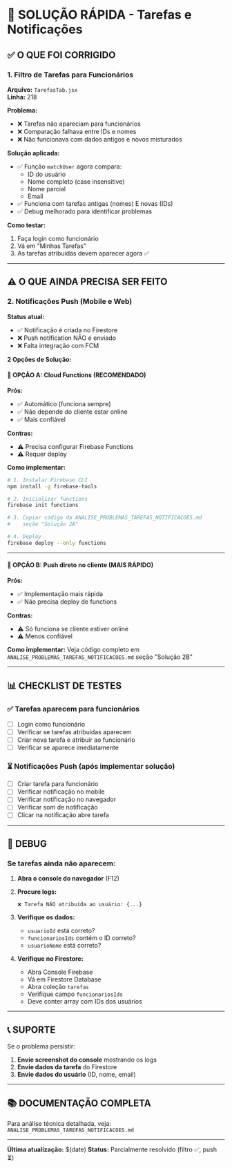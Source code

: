 # 🎯 SOLUÇÃO RÁPIDA - Tarefas e Notificações

## ✅ O QUE FOI CORRIGIDO

### 1. Filtro de Tarefas para Funcionários
**Arquivo:** `TarefasTab.jsx`  
**Linha:** 218

**Problema:**
- ❌ Tarefas não apareciam para funcionários
- ❌ Comparação falhava entre IDs e nomes
- ❌ Não funcionava com dados antigos e novos misturados

**Solução aplicada:**
- ✅ Função `matchUser` agora compara:
  - ID do usuário
  - Nome completo (case insensitive)
  - Nome parcial
  - Email
- ✅ Funciona com tarefas antigas (nomes) E novas (IDs)
- ✅ Debug melhorado para identificar problemas

**Como testar:**
1. Faça login como funcionário
2. Vá em "Minhas Tarefas"
3. As tarefas atribuídas devem aparecer agora ✅

---

## ⚠️ O QUE AINDA PRECISA SER FEITO

### 2. Notificações Push (Mobile e Web)

**Status atual:**
- ✅ Notificação é criada no Firestore
- ❌ Push notification NÃO é enviado
- ❌ Falta integração com FCM

**2 Opções de Solução:**

#### 🥇 OPÇÃO A: Cloud Functions (RECOMENDADO)
**Prós:**
- ✅ Automático (funciona sempre)
- ✅ Não depende do cliente estar online
- ✅ Mais confiável

**Contras:**
- ⚠️ Precisa configurar Firebase Functions
- ⚠️ Requer deploy

**Como implementar:**
```bash
# 1. Instalar Firebase CLI
npm install -g firebase-tools

# 2. Inicializar functions
firebase init functions

# 3. Copiar código da ANALISE_PROBLEMAS_TAREFAS_NOTIFICACOES.md
#    seção "Solução 2A"

# 4. Deploy
firebase deploy --only functions
```

---

#### 🥈 OPÇÃO B: Push direto no cliente (MAIS RÁPIDO)
**Prós:**
- ✅ Implementação mais rápida
- ✅ Não precisa deploy de functions

**Contras:**
- ⚠️ Só funciona se cliente estiver online
- ⚠️ Menos confiável

**Como implementar:**
Veja código completo em `ANALISE_PROBLEMAS_TAREFAS_NOTIFICACOES.md` seção "Solução 2B"

---

## 📊 CHECKLIST DE TESTES

### ✅ Tarefas aparecem para funcionários
- [ ] Login como funcionário
- [ ] Verificar se tarefas atribuídas aparecem
- [ ] Criar nova tarefa e atribuir ao funcionário
- [ ] Verificar se aparece imediatamente

### ⏳ Notificações Push (após implementar solução)
- [ ] Criar tarefa para funcionário
- [ ] Verificar notificação no mobile
- [ ] Verificar notificação no navegador
- [ ] Verificar som de notificação
- [ ] Clicar na notificação abre tarefa

---

## 🐛 DEBUG

### Se tarefas ainda não aparecem:

1. **Abra o console do navegador** (F12)
2. **Procure logs:**
   ```
   ❌ Tarefa NÃO atribuída ao usuário: {...}
   ```
3. **Verifique os dados:**
   - `usuarioId` está correto?
   - `funcionariosIds` contém o ID correto?
   - `usuarioNome` está correto?

4. **Verifique no Firestore:**
   - Abra Console Firebase
   - Vá em Firestore Database
   - Abra coleção `tarefas`
   - Verifique campo `funcionariosIds`
   - Deve conter array com IDs dos usuários

---

## 📞 SUPORTE

Se o problema persistir:

1. **Envie screenshot do console** mostrando os logs
2. **Envie dados da tarefa** do Firestore
3. **Envie dados do usuário** (ID, nome, email)

---

## 📚 DOCUMENTAÇÃO COMPLETA

Para análise técnica detalhada, veja:
`ANALISE_PROBLEMAS_TAREFAS_NOTIFICACOES.md`

---

**Última atualização:** $(date)
**Status:** Parcialmente resolvido (filtro ✅, push ⏳)
